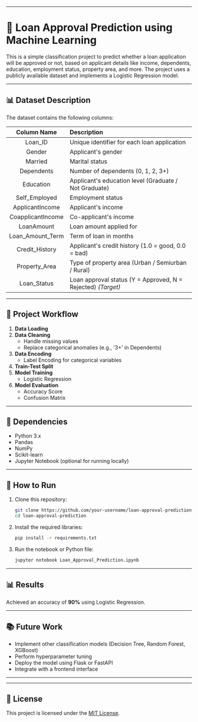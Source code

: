 
---

# 🏦 Loan Approval Prediction using Machine Learning

This is a simple classification project to predict whether a loan application will be approved or not, based on applicant details like income, dependents, education, employment status, property area, and more. The project uses a publicly available dataset and implements a Logistic Regression model.

---

## 📊 Dataset Description

The dataset contains the following columns:

| Column Name        | Description                                                   |
|:-----------------:|:--------------------------------------------------------------|
| Loan_ID            | Unique identifier for each loan application                   |
| Gender             | Applicant's gender                                            |
| Married            | Marital status                                                |
| Dependents         | Number of dependents (0, 1, 2, 3+)                            |
| Education          | Applicant's education level (Graduate / Not Graduate)         |
| Self_Employed      | Employment status                                             |
| ApplicantIncome    | Applicant's income                                            |
| CoapplicantIncome  | Co-applicant's income                                         |
| LoanAmount         | Loan amount applied for                                       |
| Loan_Amount_Term   | Term of loan in months                                        |
| Credit_History     | Applicant's credit history (1.0 = good, 0.0 = bad)            |
| Property_Area      | Type of property area (Urban / Semiurban / Rural)             |
| Loan_Status        | Loan approval status (Y = Approved, N = Rejected) *(Target)*  |

---

## 📝 Project Workflow

1. **Data Loading**
2. **Data Cleaning**
   - Handle missing values
   - Replace categorical anomalies (e.g., '3+' in Dependents)
3. **Data Encoding**
   - Label Encoding for categorical variables
4. **Train-Test Split**
5. **Model Training**
   - Logistic Regression
6. **Model Evaluation**
   - Accuracy Score
   - Confusion Matrix

---

## 📌 Dependencies

- Python 3.x
- Pandas
- NumPy
- Scikit-learn
- Jupyter Notebook (optional for running locally)

---

## 🚀 How to Run

1. Clone this repository:

   ```bash
   git clone https://github.com/your-username/loan-approval-prediction.git
   cd loan-approval-prediction


2. Install the required libraries:

   ```bash
   pip install -r requirements.txt
   ```

3. Run the notebook or Python file:

   ```bash
   jupyter notebook Loan_Approval_Prediction.ipynb
   ```

---

## 📊 Results

Achieved an accuracy of **90%** using Logistic Regression. 

---

## 📚 Future Work

* Implement other classification models (Decision Tree, Random Forest, XGBoost)
* Perform hyperparameter tuning
* Deploy the model using Flask or FastAPI
* Integrate with a frontend interface

---


---

## 📜 License

This project is licensed under the [MIT License](LICENSE).

